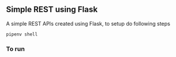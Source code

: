 ## Simple REST using Flask

A simple REST APIs created using Flask, to setup do following steps

```pipenv shell```

### To run
